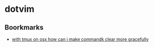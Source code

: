 # dotvim

## Boorkmarks

* [with tmux on osx how can i make commandk clear more gracefully](https://superuser.com/questions/611373/with-tmux-on-osx-how-can-i-make-commandk-clear-more-gracefully)
